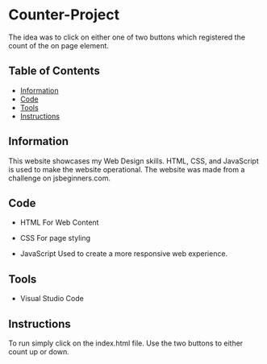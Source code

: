 # Counter-Project
The idea was to click on either one of two buttons which registered the count of the on page element.

## Table of Contents

* [Information](#information)
* [Code](#code)
* [Tools](#tools)
* [Instructions](#Instructions)

## Information

This website showcases my Web Design skills. HTML, CSS, and JavaScript is used to make the website operational. 
The website was made from a challenge on jsbeginners.com.

## Code

* HTML
For Web Content

* CSS
For page styling

* JavaScript
Used to create a more responsive web experience.

## Tools

* Visual Studio Code

## Instructions
To run simply click on the index.html file.
Use the two buttons to either count up or down.


